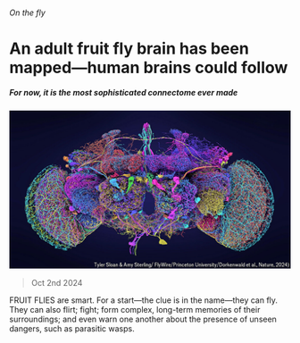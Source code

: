###### On the fly

# An adult fruit fly brain has been mapped—human brains could follow 

##### For now, it is the most sophisticated connectome ever made 

![image](images/20241005_STP001.jpg) 

> Oct 2nd 2024 

FRUIT FLIES are smart. For a start—the clue is in the name—they can fly. They can also flirt; fight; form complex, long-term memories of their surroundings; and even warn one another about the presence of unseen dangers, such as parasitic wasps. 

